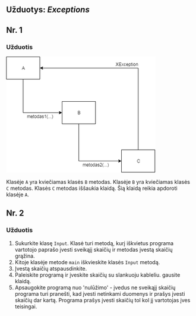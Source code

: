 
## Užduotys: *Exceptions*

## Nr. 1

### Užduotis

![](./exceptions.png)

Klasėje `A` yra kviečiamas klasės `B` metodas. Klasėje `B` yra kviečiamas klasės `C` metodas. Klasės `C` metodas iššaukia klaidą. Šią klaidą reikia apdoroti klasėje `A`.

## Nr. 2

### Užduotis

1. Sukurkite klasę `Input`. Klasė turi metodą, kurį iškvietus programa vartotojo paprašo įvesti sveikąjį skaičių ir metodas įvestą skaičių grąžina.
2. Kitoje klasėje metode `main` iškvieskite klasės `Input` metodą.
3. Įvestą skaičių atspausdinkite.
4. Paleiskite programą ir įveskite skaičių su slankuoju kableliu. gausite klaidą.
5. Apsaugokite programą nuo 'nulūžimo' - įvedus ne sveikąjį skaičių programa turi pranešti, kad įvesti netinkami duomenys ir prašys įvesti skaičių dar kartą. Programa prašys įvesti skaičių tol kol jį vartotojas įves teisingai.
